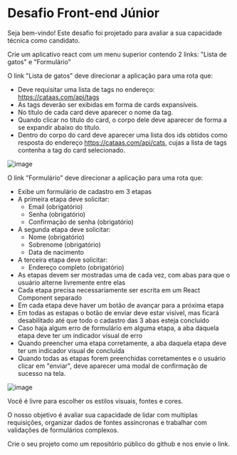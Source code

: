 # Desafio Front-end Júnior

Seja bem-vindo! Este desafio foi projetado para avaliar a sua capacidade técnica como candidato.

Crie um aplicativo react com um menu superior contendo 2 links: "Lista de gatos" e "Formulário"

O link "Lista de gatos" deve direcionar a aplicação para uma rota que:
- Deve requisitar uma lista de tags no endereço: https://cataas.com/api/tags
- As tags deverão ser exibidas em forma de cards expansíveis.
- No título de cada card deve aparecer o nome da tag.
- Quando clicar no titulo do card, o corpo dele deve aparecer de forma a se expandir abaixo do título.
- Dentro do corpo do card deve aparecer uma lista dos ids obtidos como resposta do endereço https://cataas.com/api/cats, cujas a lista de tags contenha a tag do card selecionado.

![image](https://user-images.githubusercontent.com/6603813/120489184-d1a52c00-c38d-11eb-8cae-d281fc76ec92.png)

O link "Formulário" deve direcionar a aplicação para uma rota que:
- Exibe um formulário de cadastro em 3 etapas
- A primeira etapa deve solicitar:
	- Email (obrigatório)
	- Senha (obrigatório)
	- Confirmação de senha (obrigatório)
- A segunda etapa deve solicitar:
	- Nome (obrigatório)
	- Sobrenome (obrigatório)
	- Data de nacimento
- A terceira etapa deve solicitar:
	- Endereço completo (obrigatório)
- As etapas devem ser mostradas uma de cada vez, com abas para que o usuário alterne livremente entre elas
- Cada etapa precisa necessariamente ser escrita em um React Component separado
- Em cada etapa deve haver um botão de avançar para a próxima etapa
- Em todas as estapas o botão de enviar deve estar visível, mas ficará desabilitado até que todo o cadastro das 3 abas esteja concluído
- Caso haja algum erro de formulário em alguma etapa, a aba daquela etapa deve ter um indicador visual de erro
- Quando preencher uma etapa corretamente, a aba daquela etapa deve ter um indicador visual de concluída
- Quando todas as etapas forem preenchidas corretamentes e o usuário clicar em "enviar", deve aparecer uma modal de confirmação de sucesso na tela.

![image](https://user-images.githubusercontent.com/6603813/120489206-d7027680-c38d-11eb-9a52-a95aa640c905.png)

Você é livre para escolher os estilos visuais, fontes e cores.

O nosso objetivo é avaliar sua capacidade de lidar com multiplas requisições, organizar dados de fontes assíncronas e trabalhar com validações de formulários complexos.

Crie o seu projeto como um repositório público do github e nos envie o link.
